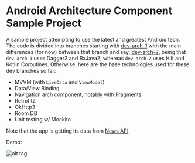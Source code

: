 # Android Architecture Component Sample Project
A sample project attempting to use the latest and greatest Android tech. The code is divided into branches starting with [dev-arch-1](https://github.com/DaveNOTDavid/arch-component-sample/tree/dev-arch-1) with the main differences (for now) between that branch and say, [dev-arch-2](https://github.com/DaveNOTDavid/arch-component-sample/tree/dev-arch-2), being that `dev-arch-1` uses Dagger2 and RxJava2, whereas `dev-arch-2` uses Hilt and Kotlin Coroutines. Otherwise, here are the base technologies used for these dev branches so far:
- MVVM (with `LiveData` and `ViewModel`)
- Data/View Binding
- Navigation arch component, notably with Fragments
- Retrofit2
- OkHttp3
- Room DB
- Unit testing w/ Mockito

Note that the app is getting its data from [News API](https://newsapi.org).

Demo:

![alt tag](https://media.giphy.com/media/owSPoNvGV9k3ugESUh/giphy.gif)
